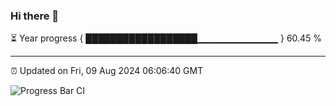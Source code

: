 ### Hi there 👋

⏳ Year progress { ██████████████████▁▁▁▁▁▁▁▁▁▁▁▁ } 60.45 %

---

⏰ Updated on Fri, 09 Aug 2024 06:06:40 GMT

![Progress Bar CI](https://github.com/liununu/liununu/workflows/Progress%20Bar%20CI/badge.svg)
